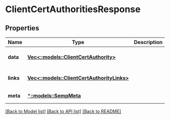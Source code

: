 # ClientCertAuthoritiesResponse

## Properties
Name | Type | Description | Notes
------------ | ------------- | ------------- | -------------
**data** | [**Vec<::models::ClientCertAuthority>**](ClientCertAuthority.md) |  | [optional] [default to null]
**links** | [**Vec<::models::ClientCertAuthorityLinks>**](ClientCertAuthorityLinks.md) |  | [optional] [default to null]
**meta** | [***::models::SempMeta**](SempMeta.md) |  | [default to null]

[[Back to Model list]](../README.md#documentation-for-models) [[Back to API list]](../README.md#documentation-for-api-endpoints) [[Back to README]](../README.md)


